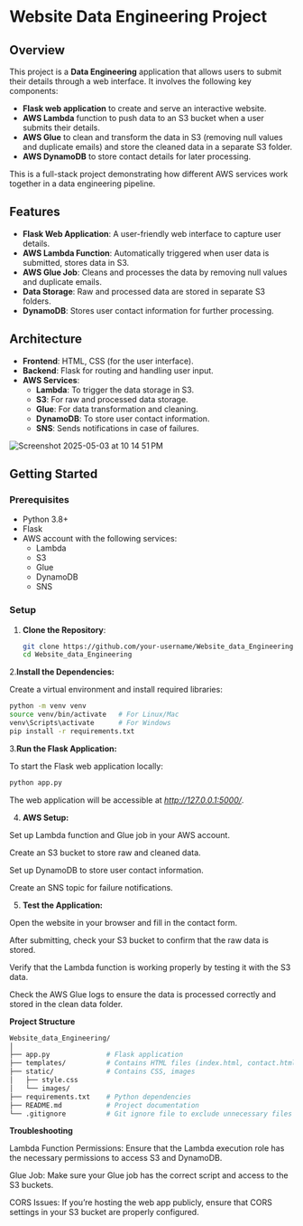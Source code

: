 # Website Data Engineering Project

## Overview

This project is a **Data Engineering** application that allows users to submit their details through a web interface. It involves the following key components:

- **Flask web application** to create and serve an interactive website.
- **AWS Lambda** function to push data to an S3 bucket when a user submits their details.
- **AWS Glue** to clean and transform the data in S3 (removing null values and duplicate emails) and store the cleaned data in a separate S3 folder.
- **AWS DynamoDB** to store contact details for later processing.

This is a full-stack project demonstrating how different AWS services work together in a data engineering pipeline.

## Features

- **Flask Web Application**: A user-friendly web interface to capture user details.
- **AWS Lambda Function**: Automatically triggered when user data is submitted, stores data in S3.
- **AWS Glue Job**: Cleans and processes the data by removing null values and duplicate emails.
- **Data Storage**: Raw and processed data are stored in separate S3 folders.
- **DynamoDB**: Stores user contact information for further processing.

## Architecture

- **Frontend**: HTML, CSS (for the user interface).
- **Backend**: Flask for routing and handling user input.
- **AWS Services**:
  - **Lambda**: To trigger the data storage in S3.
  - **S3**: For raw and processed data storage.
  - **Glue**: For data transformation and cleaning.
  - **DynamoDB**: To store user contact information.
  - **SNS**: Sends notifications in case of failures.
 
![Screenshot 2025-05-03 at 10 14 51 PM](https://github.com/user-attachments/assets/6d937f42-4efb-42ad-8f73-b04b31a99aa4)


## Getting Started

### Prerequisites

- Python 3.8+
- Flask
- AWS account with the following services:
  - Lambda
  - S3
  - Glue
  - DynamoDB
  - SNS

### Setup

1. **Clone the Repository**:

   ```bash
   git clone https://github.com/your-username/Website_data_Engineering.git
   cd Website_data_Engineering

2.**Install the Dependencies:**

Create a virtual environment and install required libraries:

```bash
python -m venv venv
source venv/bin/activate   # For Linux/Mac
venv\Scripts\activate      # For Windows
pip install -r requirements.txt
```

3.**Run the Flask Application:**

To start the Flask web application locally:

```bash
python app.py
```
The web application will be accessible at _http://127.0.0.1:5000/_.

4. **AWS Setup:**

Set up Lambda function and Glue job in your AWS account.

Create an S3 bucket to store raw and cleaned data.

Set up DynamoDB to store user contact information.

Create an SNS topic for failure notifications.

5. **Test the Application:**

Open the website in your browser and fill in the contact form.

After submitting, check your S3 bucket to confirm that the raw data is stored.

Verify that the Lambda function is working properly by testing it with the S3 data.

Check the AWS Glue logs to ensure the data is processed correctly and stored in the clean data folder.

**Project Structure**

```graphql
Website_data_Engineering/
│
├── app.py              # Flask application
├── templates/          # Contains HTML files (index.html, contact.html)
├── static/             # Contains CSS, images
│   ├── style.css
│   └── images/
├── requirements.txt    # Python dependencies
├── README.md           # Project documentation
└── .gitignore          # Git ignore file to exclude unnecessary files

```
**Troubleshooting**

Lambda Function Permissions: Ensure that the Lambda execution role has the necessary permissions to access S3 and DynamoDB.

Glue Job: Make sure your Glue job has the correct script and access to the S3 buckets.

CORS Issues: If you’re hosting the web app publicly, ensure that CORS settings in your S3 bucket are properly configured.
